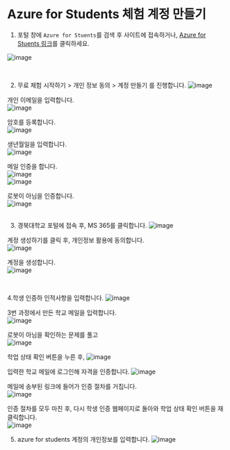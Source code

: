 # Azure for Students 체험 계정 만들기 

1. 포털 창에 ```Azure for Stuents```를 검색 후 사이트에 접속하거나, [Azure for Stuents 링크](https://azure.microsoft.com/ko-kr/free/students)를 클릭하세요.
  
![image](https://github.com/pmj-chosim/howtomake_azureforstudents/assets/114579651/ad71086d-2161-4dd6-899c-21e22c32cfcf)   

<br>

2. 무료 체험 시작하기 > 개인 정보 동의 > 계정 만들기 를 진행합니다.
![image](https://github.com/pmj-chosim/howtomake_azureforstudents/assets/114579651/23f668d5-1810-4a42-a1f9-354ea1251099)

개인 이메일을 입력합니다.  
![image](https://github.com/pmj-chosim/howtomake_azureforstudents/assets/114579651/7f1139e4-6902-46a5-9cc0-dcb28a0ddeba)  

암호를 등록합니다.  
![image](https://github.com/pmj-chosim/howtomake_azureforstudents/assets/114579651/65c108c3-800b-4820-b8c3-38b360390362)  

생년월일을 입력합니다.  
![image](https://github.com/pmj-chosim/howtomake_azureforstudents/assets/114579651/00d574b4-6b44-4b01-8bcb-92891f97a280)  

메일 인증을 합니다.  
![image](https://github.com/pmj-chosim/howtomake_azureforstudents/assets/114579651/515ff2ca-3d53-4b43-9dd3-2e2dbbda333c)  
![image](https://github.com/pmj-chosim/howtomake_azureforstudents/assets/114579651/6bb7b59a-e7dc-4231-a747-917461ac59fc)  
  
로봇이 아님을 인증합니다.  
![image](https://github.com/pmj-chosim/howtomake_azureforstudents/assets/114579651/d95165eb-69f5-4663-88b0-4c0ef9c9818c)  
<br>   

3. 경북대학교 포털에 접속 후, MS 365를 클릭합니다.
![image](https://github.com/pmj-chosim/howtomake_azureforstudents/assets/114579651/4aa59c0f-82f3-404b-8f2c-4bbcda25eda9)

계정 생성하기를 클릭 후, 개인정보 활용에 동의합니다.  
![image](https://github.com/pmj-chosim/howtomake_azureforstudents/assets/114579651/c7c85be0-8565-4ea6-afb6-ec15eed7bd02)

계정을 생성합니다.  
![image](https://github.com/pmj-chosim/howtomake_azureforstudents/assets/114579651/86a95cd3-5733-47be-9aaa-0a4a869e06e9)

<br>

4.학생 인증하
인적사항을 입력합니다.
![image](https://github.com/pmj-chosim/howtomake_azureforstudents/assets/114579651/5fa1e274-3f2f-42bc-a286-d6e39e56cf03)

3번 과정에서 만든 학교 메일을 입력합니다.  
![image](https://github.com/pmj-chosim/howtomake_azureforstudents/assets/114579651/a98c2075-9392-45a7-b961-2e0cee1d7979)


로봇이 아님을 확인하는 문제를 풀고  
![image](https://github.com/pmj-chosim/howtomake_azureforstudents/assets/114579651/e2eac282-9b37-4772-b0c3-d9b56aa437a1)
  
학업 상태 확인 버튼을 누른 후,
![image](https://github.com/pmj-chosim/howtomake_azureforstudents/assets/114579651/1cae7a58-1c77-4f4b-9e1f-7397c1223e95) 

입력한 학교 메일에 로그인해 자격을 인증합니다.
![image](https://github.com/pmj-chosim/howtomake_azureforstudents/assets/114579651/00e634c3-2df4-44d8-bbf4-ba777cd08cd9)

메일에 송부된 링크에 들어가 인증 절차를 거칩니다.  
![image](https://github.com/pmj-chosim/howtomake_azureforstudents/assets/114579651/86a84f3c-9683-42d9-8cde-9a5a71a4747f)

인증 절차를 모두 마친 후, 다시 학생 인증 웹페이지로 돌아와 학업 상태 확인 버튼을 재 클릭합니다.  
![image](https://github.com/pmj-chosim/howtomake_azureforstudents/assets/114579651/5fa1e274-3f2f-42bc-a286-d6e39e56cf03)  

5. azure for students 계정의 개인정보를 입력합니다.
![image](https://github.com/pmj-chosim/howtomake_azureforstudents/assets/114579651/6dab69d2-13ba-46d5-8f0f-60e01d41ebcb)

  



  
